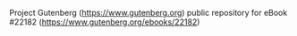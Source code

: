 Project Gutenberg (https://www.gutenberg.org) public repository for eBook #22182 (https://www.gutenberg.org/ebooks/22182)
